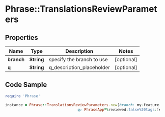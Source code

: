 # Phrase::TranslationsReviewParameters

## Properties

Name | Type | Description | Notes
------------ | ------------- | ------------- | -------------
**branch** | **String** | specify the branch to use | [optional] 
**q** | **String** | q_description_placeholder | [optional] 

## Code Sample

```ruby
require 'Phrase'

instance = Phrase::TranslationsReviewParameters.new(branch: my-feature-branch,
                                 q: PhraseApp*%reviewed:false%20tags:feature,center)
```


